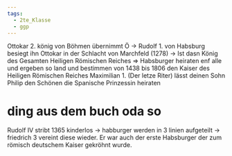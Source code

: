 ```yaml
---
tags:
  - 2te_Klasse
  - ggp
---
```

Ottokar 2. könig von Böhmen übernimmt Ö →
Rudolf 1. von Habsburg besiegt ihn Ottokar in der Schlacht von Marchfeld (1278) →
Ist dasn König des Gesamten Heiligen Römischen Reiches
⇒ Habsburger heiraten enf alle und ergeben so land und bestimmen von 1438 bis 1806 den Kaiser des Heiligen Römischen Reiches
Maximilian 1. (Der letze Riter) lässt deinen Sohn Philip den Schönen die Spanische Prinzessin heiraten

# ding aus dem buch oda so

Rudolf IV stribt 1365 kinderlos → habburger werden in 3 linien aufgeteilt → friedrich 3 vereint diese wieder.
Er war auch der erste Habsburger der zum römisch deutschem Kaiser gekröhnt wurde.

